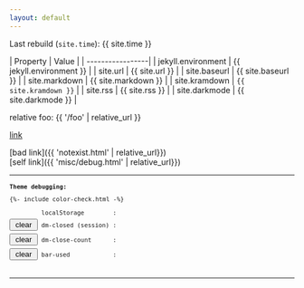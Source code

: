 ```yaml
---
layout: default
---
```


Last rebuild (`site.time`): {{ site.time }}

| Property | Value |
| -----------------|
| jekyll.environment  | {{ jekyll.environment }} |
| site.url | {{ site.url }} |
| site.baseurl  | {{ site.baseurl }} |
| site.markdown  | {{ site.markdown }} |
| site.kramdown  | `{{ site.kramdown }}` |
| site.rss | {{ site.rss }} |
| site.darkmode | {{ site.darkmode }} |

relative foo: {{ '/foo' | relative_url }}

[link](http://www.example.com)


[bad link]({{ 'notexist.html' | relative_url}})  
[self link]({{ 'misc/debug.html' | relative_url}})

---

<script>
    var refreshDebug = function() {
        document.getElementById('ls-check').textContent = DARKMODE.lsOk() ? 'OK' : 'FAILED';
        document.getElementById('dm-closed').textContent = sessionStorage.getItem('dm-closed') || '(unset)';
        document.getElementById('dm-close-count').textContent = DARKMODE.closeCount();
        document.getElementById('bar-used').textContent = localStorage.getItem('bar-used') || '(unset)';
    }

  window.addEventListener('DOMContentLoaded', function() {
    refreshDebug();
    document.getElementById('clear-closed').addEventListener('click',
      function() {
        sessionStorage.removeItem('dm-closed');
        refreshDebug();
      }
    );
    document.getElementById('clear-count').addEventListener('click',
      function() {
        localStorage.removeItem('dm-close-count');
        refreshDebug();
      }
    );
    document.getElementById('clear-bar-used').addEventListener('click',
      function() {
        localStorage.removeItem('bar-used');
        refreshDebug();
      }
    );
  });
</script>

<style>
.dm-debug button, .spacer {
  display: inline-block;
  width: 50px;
  margin-bottom: 5px;
}
</style>

<div style="font-size: 0.75em; font-family: monospace">
    <p><strong>Theme debugging:</strong></p>
    {%- include color-check.html -%}
    <div class="dm-debug" style="white-space: pre-wrap">
<span class="spacer"             > </span> localStorage        : <span id="ls-check"></span>
<button id="clear-closed"  >clear</button> dm-closed (session) : <span id="dm-closed"></span>
<button id="clear-count"   >clear</button> dm-close-count      : <span id="dm-close-count"></span>
<button id="clear-bar-used">clear</button> bar-used            : <span id="bar-used"></span>
    </div>
</div>

---

<div class="mono">
<script>
        document.write('location.href    : ' + location.href + '<br>')
        document.write('window.location  : ' + window.location + '<br>')
        document.write('document.referrer: ' + document.referrer + '<br>')
    </script>
</div>
